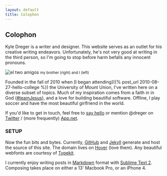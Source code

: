 ```yaml
---
layout: default
title: Colophon
---
```

## Colophon
Kyle Dreger is a writer and designer. This website serves as an outlet for his creative writing endeavors. Unfortunately, he's not very good at writing in the third person, so I'm going to stop before harm befalls any innocent pronouns.

![el two amigos](http://cargo.kyledreger.com.s3.amazonaws.com/me-and-nathan.jpg)
<small>my brother (right) and I (left)</small>

Founded in the fall of 2010 when [I began attending]({% post_url 2010-08-27-hello-college %}) the University of Mount Union, I've written here on a diverse subset of topics. Much of my inspiration comes from a faith in in God ([#teamJesus](http://bible.us/116/psa.1.3.nlt)), and a love for building beautiful software. Offline, I play soccer and have the most beautiful girlfriend in the world.

If you'd like to get in touch, feel free to [say hello](mailto:hi@kyledreger.com?subject=hello!) or mention @dreger on [Twitter](http://twitter.com/dreger) / (more frequently) [App.net](http://alpha.app.net/dreger).

### SETUP

Now the fun bits and bytes. Currently, [GitHub](http://github.com) and [Jekyll](https://github.com/mojombo/jekyll) generate and host the source of this site. The domain lives on [Hover](http://hover.com) (love them). Any beautiful webfonts are courtesy of [Typekit](http://typekit.com).

I currently enjoy writing posts in [Markdown](http://daringfireball.net/projects/markdown) format with [Sublime Text 2](http://sublimetext.com). Composing takes place on either a 13' Macbook Pro, or an iPhone 4.

